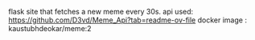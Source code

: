 flask site that fetches a new meme every 30s. 
api used: https://github.com/D3vd/Meme_Api?tab=readme-ov-file
docker image : kaustubhdeokar/meme:2